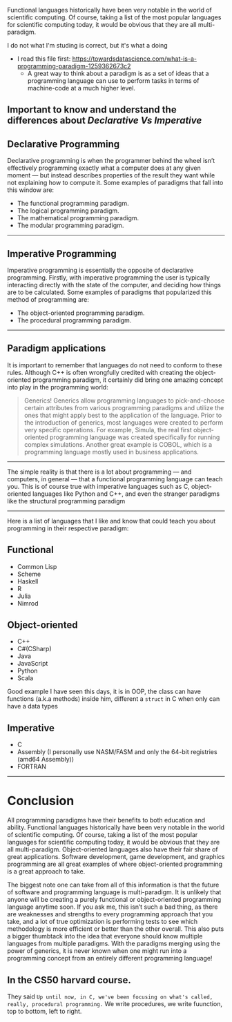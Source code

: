 Functional languages historically have been very notable in the world of scientific computing. Of course, taking a list of the most popular languages for scientific computing today, it would be obvious that they are all multi-paradigm.

I do not what I'm studing is correct, but it's what a doing

- I read this file first: https://towardsdatascience.com/what-is-a-programming-paradigm-1259362673c2
    - A great way to think about a paradigm is as a set of ideas that a programming language can use to perform tasks in terms of machine-code at a much higher level.

## Important to know and understand the differences about ***Declarative Vs Imperative***

## Declarative Programming

Declarative programming is when the programmer behind the wheel isn’t effectively programming exactly what a computer does at any given moment — but instead describes properties of the result they want while not explaining how to compute it. Some examples of paradigms that fall into this window are:

-   The functional programming paradigm.
-   The logical programming paradigm.
-   The mathematical programming paradigm.
-   The modular programming paradigm.
___
## Imperative Programming

Imperative programming is essentially the opposite of declarative programming. Firstly, with imperative programming the user is typically interacting directly with the state of the computer, and deciding how things are to be calculated. Some examples of paradigms that popularized this method of programming are:

-   The object-oriented programming paradigm.
-   The procedural programming paradigm.

___
## Paradigm applications

It is important to remember that languages do not need to conform to these rules. Although C++ is often wrongfully credited with creating the object-oriented programming paradigm, it certainly did bring one amazing concept into play in the programming world:

> Generics!
> Generics allow programming languages to pick-and-choose certain attributes from various programming paradigms and utilize the ones that might apply best to the application of the language. Prior to the introduction of generics, most languages were created to perform very specific operations. For example, Simula, the real first object-oriented programming language was created specifically for running complex simulations. Another great example is COBOL, which is a programming language mostly used in business applications.

___
The simple reality is that there is a lot about programming — and computers, in general — that a functional programming language can teach you. This is of course true with imperative languages such as C, object-oriented languages like Python and C++, and even the stranger paradigms like the structural programming paradigm
___
Here is a list of languages that I like and know that could teach you about programming in their respective paradigm:

## Functional

-   Common Lisp
-   Scheme
-   Haskell
-   R
-   Julia
-   Nimrod

## Object-oriented

-   C++
-   C#(CSharp) 
-   Java
-   JavaScript
-   Python
-   Scala

Good example I have seen this days, it is in OOP, the class can have functions (a.k.a methods) inside him, different a `struct` in C when only can have a data types

## Imperative

-   C
-   Assembly (I personally use NASM/FASM and only the 64-bit registries (amd64 Assembly))
-   FORTRAN

___
# Conclusion

All programming paradigms have their benefits to both education and ability. Functional languages historically have been very notable in the world of scientific computing. Of course, taking a list of the most popular languages for scientific computing today, it would be obvious that they are all multi-paradigm. Object-oriented languages also have their fair share of great applications. Software development, game development, and graphics programming are all great examples of where object-oriented programming is a great approach to take.

The biggest note one can take from all of this information is that the future of software and programming language is multi-paradigm. It is unlikely that anyone will be creating a purely functional or object-oriented programming language anytime soon. If you ask me, this isn’t such a bad thing, as there are weaknesses and strengths to every programming approach that you take, and a lot of true optimization is performing tests to see which methodology is more efficient or better than the other overall. This also puts a bigger thumbtack into the idea that everyone should know multiple languages from multiple paradigms. With the paradigms merging using the power of generics, it is never known when one might run into a programming concept from an entirely different programming language!

## In the CS50 harvard course.

They said `Up until now, in C, we've been focusing on what's called, really, procedural programming.` We write procedures, we write fuunction, top to bottom, left to right.